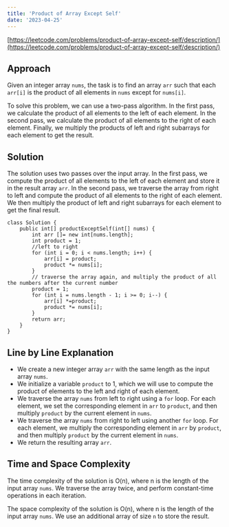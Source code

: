 ```yaml
---
title: 'Product of Array Except Self'
date: '2023-04-25'
---
```

[https://leetcode.com/problems/product-of-array-except-self/description/](https://leetcode.com/problems/product-of-array-except-self/description/)

## Approach

Given an integer array `nums`, the task is to find an array `arr` such that each `arr[i]` is the product of all elements in `nums` except for `nums[i]`.

To solve this problem, we can use a two-pass algorithm. In the first pass, we calculate the product of all elements to the left of each element. In the second pass, we calculate the product of all elements to the right of each element. Finally, we multiply the products of left and right subarrays for each element to get the result.

## Solution

The solution uses two passes over the input array. In the first pass, we compute the product of all elements to the left of each element and store it in the result array `arr`. In the second pass, we traverse the array from right to left and compute the product of all elements to the right of each element. We then multiply the product of left and right subarrays for each element to get the final result.

```
class Solution {
    public int[] productExceptSelf(int[] nums) {
        int arr []= new int[nums.length];
        int product = 1;
        //left to right
        for (int i = 0; i < nums.length; i++) {
            arr[i] = product;
            product *= nums[i];
        }
        // traverse the array again, and multiply the product of all the numbers after the current number
        product = 1;
        for (int i = nums.length - 1; i >= 0; i--) {
            arr[i] *=product;
            product *= nums[i];
        }
        return arr;
    }
}

```

## Line by Line Explanation

- We create a new integer array `arr` with the same length as the input array `nums`.
- We initialize a variable `product` to 1, which we will use to compute the product of elements to the left and right of each element.
- We traverse the array `nums` from left to right using a `for` loop. For each element, we set the corresponding element in `arr` to `product`, and then multiply `product` by the current element in `nums`.
- We traverse the array `nums` from right to left using another `for` loop. For each element, we multiply the corresponding element in `arr` by `product`, and then multiply `product` by the current element in `nums`.
- We return the resulting array `arr`.

## Time and Space Complexity

The time complexity of the solution is O(n), where n is the length of the input array `nums`. We traverse the array twice, and perform constant-time operations in each iteration.

The space complexity of the solution is O(n), where n is the length of the input array `nums`. We use an additional array of size `n` to store the result.